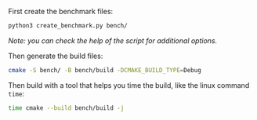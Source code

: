 First create the benchmark files:
```bash
python3 create_benchmark.py bench/
```
_Note: you can check the help of the script for additional options._

Then generate the build files:
```bash
cmake -S bench/ -B bench/build -DCMAKE_BUILD_TYPE=Debug
```

Then build with a tool that helps you time the build, like the linux command `time`:
```bash
time cmake --build bench/build -j
```
